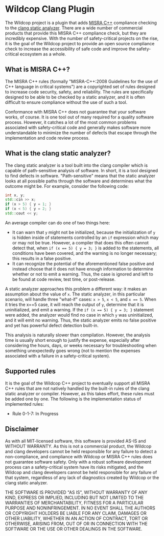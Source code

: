 # Wildcop Clang Plugin
The Wildcop project is a plugin that adds [MISRA C++](https://www.misra.org.uk/?TabId=171) compliance 
checking to the [clang static analyzer](https://clang-analyzer.llvm.org/). There are a wide number of 
commercial products that provide this MISRA C++ compliance check, but they are incredibly expensive. 
With the number of safety-critical projects on the rise, it is the goal of the Wildcop project to provide 
an open source compliance check to increase the accessibility of safe code and improve the safety-critical 
ecosystem as a whole.

## What is MISRA C++?
The MISRA C++ rules (formally "MISRA-C++:2008 Guidelines for the use of C++ language in critical systems")
are a copyrighted set of rules designed to increase code security, safety, and reliability. The rules are
specifically designed to be able to be checked by a static analyzer, and it is often difficult to ensure
compliance without the use of such a tool.

Conformance with MISRA C++ does not guarantee that your software works, of course. It is one tool out of
many required for a quality software process. However, it catches a lot of the most common problems associated
with safety-critical code and generally makes software more understandable to minimize the number of defects
that escape through the implementation and code review process.

## What is the clang static analyzer?
The clang static analyzer is a tool built into the clang compiler which is capable of path-sensitive analysis
of software. In short, it is a tool designed to find defects in software. "Path-sensitive" means that the static analyzer 
looks at all possible paths through the software and determines what the outcome might be. For example, consider
the following code:

```C++
int x, y;
std::cin >> x;
if (x > 5) { y = 1; }
if (x < 5) { y = 2; }
std::cout << y;
```

An average compiler can do one of two things here:
* It can warn that `y` might not be initialized, because the initialization of `y` is hidden inside of statements
controlled by an `if` expression which may or may not be true. However, a compiler that does this often cannot detect that,
when `if (x == 5) { y = 3; }` is added to the statements, all conditions have been covered, and the warning is no longer
necessary; this results in a false positive.
* It can recognize the potential of the aforementioned false positive and instead choose that it does not have enough information
to determine whether or not to emit a warning. Thus, the case is ignored and left to be found at code review, test time, or
post-release.

A static analyzer approaches this problem a different way: it makes an assumption about the value of `x`. The static analyzer, in this
particular scenario, will handle three "what-if" cases: `x > 5`, `x < 5`, and `x == 5`. When it tries the x==5 case, it will reach 
the output of `y`, determine that it is uninitialized, and emit a warning. If the `if (x == 5) { y = 3; }` statement were added, the
analyzer would find no case in which `y` was uninitialized, and it will emit no warning. Thus, the static analyzer emits no false
positive and yet has powerful defect detection built-in. 

This analysis is naturally slower than compilation. However, the analysis time is usually short enough to justify the expense, especially
after considering the hours, days, or weeks necessary for troubleshooting when something unexpectedly goes wrong (not to mention the
expenses associated with a failure in a safety-critical system).

## Supported rules
It is the goal of the Wildcop C++ project to eventually support all MISRA C++ rules that are not natively handled by the
built-in rules of the clang static analyzer or compiler. However, as this takes effort, these rules must be added one by one. The
following is the implementation status of implemented rules:

* Rule 0-1-7: In Progress

## Disclaimer
As with all MIT-licensed software, this software is provided AS-IS and WITHOUT WARRANTY. As this is not a commercial product, the
Wildcop and clang developers cannot be held responsible for any failure to detect a non-compliance, and compliance with Wildcop or
MISRA C++ rules does not guarantee software safety. Only with a robust software development process can a safety-critical system
have its risks mitigated, and the Wildcop and clang developers cannot be held responsible for any failure of that system, regardless
of any lack of diagnostics created by Wildcop or the clang static analyzer.

THE SOFTWARE IS PROVIDED "AS IS", WITHOUT WARRANTY OF ANY KIND, EXPRESS OR IMPLIED, INCLUDING BUT NOT LIMITED TO THE WARRANTIES OF MERCHANTABILITY,
FITNESS FOR A PARTICULAR PURPOSE AND NONINFRINGEMENT. IN NO EVENT SHALL THE AUTHORS OR COPYRIGHT HOLDERS BE LIABLE FOR ANY CLAIM, DAMAGES OR OTHER
LIABILITY, WHETHER IN AN ACTION OF CONTRACT, TORT OR OTHERWISE, ARISING FROM, OUT OF OR IN CONNECTION WITH THE SOFTWARE OR THE USE OR OTHER DEALINGS 
IN THE SOFTWARE.
